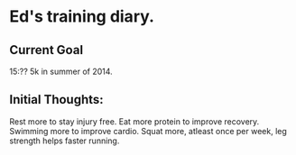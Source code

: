 Ed's training diary.
============

Current Goal 
------------
15:?? 5k in summer of 2014.

Initial Thoughts: 
----------------
Rest more to stay injury free.
Eat more protein to improve recovery.
Swimming more to improve cardio.
Squat more, atleast once per week, leg strength helps faster running.
